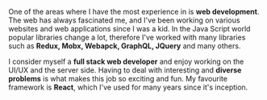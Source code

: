 One of the areas where I have the most experience in is **web development**.
The web has always fascinated me, and I've been working on various websites and
web applications since I was a kid.
In the Java Script world popular libraries change
a lot, therefore I've worked with many libraries such as **Redux, Mobx, Webapck,
GraphQL, JQuery** and many others.

I consider myself a **full stack web developer** and enjoy working on the UI/UX
and the server side. Having to deal with interesting and **diverse problems** is what
makes this job so exciting and fun.
My favourite framework is **React**, which I've used for
many years since it's inception.
